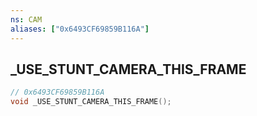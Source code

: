 ```yaml
---
ns: CAM
aliases: ["0x6493CF69859B116A"]
---
```

## _USE_STUNT_CAMERA_THIS_FRAME

```c
// 0x6493CF69859B116A
void _USE_STUNT_CAMERA_THIS_FRAME();
```

